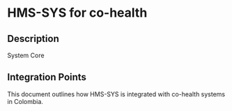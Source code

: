 # HMS-SYS for co-health

## Description

System Core

## Integration Points

This document outlines how HMS-SYS is integrated with co-health systems in Colombia.
